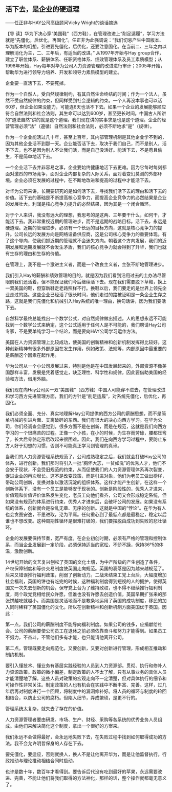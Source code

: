 ## 活下去，是企业的硬道理

——任正非与HAY公司高级顾问Vicky Wright的谈话摘选



【导  读】华为下决心穿“美国鞋”（西方鞋），在管理改进上“削足适履”，学习方法就是“先僵化，后优化，再固化”。任正非为此强调说：“我们切忌产生中国版本、华为版本的幻想。引进要先僵化，后优化，还要注意固化。在当前二、三年之内以理解消化为主，二、三年后，有适当的改进。” 从1997年开始与Hay group合作，建立了职位体系、薪酬体系、任职资格体系、绩效管理体系及员工素质模型；从1998年开始，Hay每年对华为公司人力资源管理的改进进行审计；2005年开始，帮助华为进行领导力培养、开发和领导力素质模型的建立。



企业要一直活下去，不要死掉。

作为一个自然人，受自然规律制约，有其自然生命终结的时间；作为一个法人，虽然不受自然规律的约束，但同样受到社会逻辑的约束。一个人再没本事也可以活60岁，但企业如果没能力，可能连6天也活不下去。如果一个企业的发展能够顺应符合自然法则和社会法则，其生命可以达到600岁，甚至更长时间。中国古人所讲的“道法自然”讲的就是这个道理。我们现在讲的实事求是也是这个道理。企业的经营管理必须“法”（遵循）自然法则和社会法则，必须不断地求“是”（规律）。

作为一个企业能活过几十年，甚至上百年，其内部管理机制是其他企业学不到的，因为其他企业活不到那一天。企业能否活下去，取决于我们自己，而不是别人，活不下去，也不是因为别人不让我们活，而是自己没活好。能活下去，不是苟且偷生，不是简单地活下去。

一个企业活下去并非容易之事，企业要始终健康地活下去更难。因为它每时每刻都面对激烈的市场竞争，面对企业内部复杂的人际关系，面对着变幻莫测的外部环境。企业必须在发展的过程中，在不断地改进和提高的过程中才能活下去。

对华为公司来讲，长期要研究的是如何活下去，寻找我们活下去的理由和活下去的价值。活下去的基础是不断提高核心竞争力，而提高企业竞争力的必然结果是企业的发展壮大。利润是核心竞争力提升的必然结果，因为其是一个闭合循环。

对于个人来讲，我没有远大的理想，我思考的是这两、三年要干什么，如何干，才能活下去。我非常重视近期的管理进步，而不是远期的战略目标。活下去，永远是硬道理。近期的管理进步，必须有一个长远的目标方向，这就是核心竞争力的提升。公司长远的发展方向是网络设备供应商，这是公司核心竞争力的重要体现。有了这个导向，使我们抓近期的管理就不会迷失方向。朝着这个方向发展，我们的近期发展和远期发展就不会发生矛盾，我们的核心竞争力就会得到了升华，我们也就有生存的理由和生存的价值。

在管理上，我不是一个激进主义者，而是一个改良主义者，主张不断地管理进步。

我们引入Hay的薪酬和绩效管理的目的，就是因为我们看到沿用过去的土办法尽管眼前我们还活着，但不能保证我们今后继续活下去。现在我们需要脱下草鞋，换上一双美国的鞋，但穿新鞋走老路照样不行。换鞋以后，我们要走的是世界上领先企业走过的路。这些企业已经活了很长时间，他们走过的路被证明是一条企业生存之路，这就是我们先僵化和机械引入Hay系统的唯一理由，换句话讲，因为我们要活下去。   

自然科学最终总能找出一个数学公式，对自然规律做出描述。人的思想永远不可能找到一个数学公式来确定，这个公式适用于任何人是不可能的，我们聘请Hay公司专家，不是要单纯学习一个结论，而是要向HAY公司学习运作方法。

美国在人力资源管理上比较成功，使美国的创新精神和创新机制发挥得比较好。这种创新精神有很多外部原因在发生作用，例如政策、法规等，内部原因中最重要的是薪酬这个因素在起作用。

华为公司从一个小公司发展过来，特别是他是在中国发展起来的，外部资源不像美国那样丰富，发展是凭着感觉走，缺乏理性、科学性和规律，因此要借助美国的经验和方法，借用外脑。

我们现在向Hay公司买一双“美国鞋”（西方鞋）中国人可能穿不进去，在管理改进和学习西方先进管理方面，我们的方针是“削足适履”，对系统先僵化，后优化，再固化。

我们必须全面、充分、真实地理解Hay公司提供的西方公司的薪酬思想，而不是简单机械的引进片面、支离破碎的东西。我们有很大的决心向西方学习。在华为公司，你们经调查会感觉到，很多方面不是在创新，而是在规范，这就是我们向西方学习的一个很痛苦的过程。正像一个小孩，在小的时候，为生存而劳碌，腰都压弯了，长大后骨骼定形后改起来很困难。因此，我们在向西方学习过程中，要防止东方人好于幻想的习惯，否则不可能真正学习到管理的真谛。

当我们的人力资源管理系统规范了，公司成熟稳定之后，我们就会打破Hay公司的体系，进行创新。我们那时将引入一批“胸怀大志，一贫如洗”的优秀人才，他们不会安于现状，不会受旧规范的约束，从而促使我们的人力资源管理体系再次裂变，促进企业的再次增长。这不是改变政策，而是引进对象，他们为老员工做出榜样，带动公司创新，变换对象以激活沉淀的组织体系。这样才能产生创新。在这样一个创新体系下，没有一个员工是能够安于现状的。创新是阶段性的，优秀人才进来，价值观和价值评价体系发生变化，老员工向他们看齐，公司又会形成稳定系统，但如果没有规范的体系进行约束，优秀人才进来后，会破坏公司的发展。如果没有系统的体系，创新就会是杂乱无章、无序的创新。这就是中国的“悖论”。在华为有人也会贪图安逸，不思进取，沦为平庸。任何重心到了最低点都是最稳定，稳定以后谁也不想改变。这种周期性循环是很难打破的，我们要摆脱由成功到失败的悲壮循环。

企业的发展要保持节奏，宽严有度。在企业初创时期，必须有严格的管理和控制体系，而当企业发展到一定阶段，必须保持适当的宽松，不骄不躁，保持36°5的体温，激励创新。

14世纪开始的文艺复兴刨松了英国的文化土壤，为中产阶级的产生创造了条件，产权保障制度和等价交易制度使英国走向规范。英国的衰落是因为越来越规范了。后来又错误推行福利政策，削弱了创新动力。二战未结束工党上台后，大幅度增加社会福利，英国的饼也有吃完的时候，这种福利制度得到短视的人的拥护，使得英国又一次失去创新的机会，保守党上台为了维持政权，也不得不继续推行福利制度，两个政党竞相给民众许愿，但谁也没有许愿去创造价值，英国早期扩张来的那张饼越吃就越小。而美国是灵活地而不是教条地运用了英国的成功制度，移民的加入同时稀释了英国僵化的文化。所以在创新精神和创新机制方面美国优于英国。因此：

第一点，我们公司的薪酬制度不能导向福利制度。如果公司的钱多，应捐献给社会。公司的薪酬要使公司员工在退休之前必须依靠奋斗和努力才能得到。如果员工不努力，不奋斗，不管他们多有才能，也只能请他离开公司。

第二点，管理既要走向规范化，又要创新，又要对创新进行管理，形成相互推动和制约机制。

要引入懂技术、懂业务有基层实践经验的人员到人力资源部。贯彻、执行和修补人力资源政策。政策的微小偏差，制定政策的人不太了解，只有从事业务的具体人员才能清楚地了解。这些人员对政策的宏观走向不一定清楚，但对具体执行的细节和可操作性非常关注。制定政策的人也有机会在实践中不断丰富、完善。这样，过几年后再对制度进行一个回顾，将制度中的漏洞修补好。将人员的循环与制度的轮回相结合，以防止公司的腐朽。但陷入细节，弄成繁琐，是更不行的。

管理系统太复杂，就失去了存在的价值。

人力资源管理者要由研发、市场、生产、财经、采购等各系统的优秀业务人员组成。由他们来解决简化这个制度，拿出一个很好的方案来。

我们永远不会做得最好，会永远地失败下去，在失败过程中找到如何取得成功的方法。我不会允许明哲保身的人存在下去。

要先僵化，要适应，否则就换人，换人不是让他离开华为，而是让他监督执行。行政推动与理论推动相结合同时启动。

也许是数十年，数百年才看得到。要告诉后代没有吃到最好的苹果，永远需要改进、完善，不能让他们将我们取得的方法神化，那样的话，整个操作就都毫无意义了。
